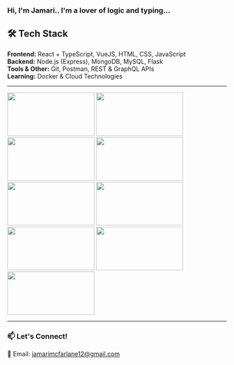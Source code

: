 <h3>Hi, I'm Jamari.. I'm a lover of logic and typing...</h3>  

## 🛠 Tech Stack  
**Frontend:** React + TypeScript, VueJS, HTML, CSS, JavaScript  
**Backend:** Node.js (Express), MongoDB, MySQL, Flask  
**Tools & Other:** Git, Postman, REST & GraphQL APIs  
**Learning:** Docker & Cloud Technologies  

---

<img src="https://github.com/user-attachments/assets/24496101-4be9-4552-b764-dc73d963f02a" width="200" height="100">
<img src="https://github.com/user-attachments/assets/8c22554b-a833-461a-bb4f-8f41add0b42c" width="200" height="100">
<img src="https://github.com/user-attachments/assets/652de196-f445-43f7-9350-24799d8dbb2c" width="200" height="100">
<img src="https://github.com/user-attachments/assets/56b2767a-7de0-40ee-b7e1-9fb04be78575" width="200" height="100">
<img src="https://github.com/user-attachments/assets/b1ea0f0a-78c5-4d45-b744-1cc94852a74b" width="200" height="100">
<img src="https://github.com/user-attachments/assets/d7fc86ff-3424-4ea1-8faa-dd38c8b97257" width="200" height="100">
<img src="https://github.com/user-attachments/assets/f5dace10-d894-4c0a-80ed-9753e67a9d0f" width="200" height="100">
<img src="https://github.com/user-attachments/assets/2214f70f-8b6c-4835-9dfa-e8202c9c52f8" width="200" height="100">
<img src="https://github.com/user-attachments/assets/e7484d76-ec98-46d6-b428-9af6d860c151" width="200" height="100">

---

### 📫 **Let's Connect!**  
📧 Email: jamarimcfarlane12@gmail.com  
